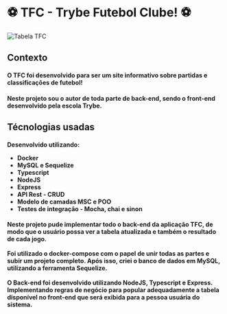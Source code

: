 <h1>⚽ TFC - Trybe Futebol Clube! ⚽</h1>

<img src="./app/frontend/src/images/negative_logo.png" alt="Tabela TFC">

<h2>Contexto</h2>

<h4>O TFC foi desenvolvido para ser um site informativo sobre partidas e classificações de futebol!</h4>
<h4>Neste projeto sou o autor de toda parte de back-end, sendo o front-end desenvolvido pela escola Trybe.</h4>

<h2>Técnologias usadas</h2>

<h4>Desenvolvido utilizando:
<ul>
  <li>Docker</li>
  <li>MySQL e Sequelize</li>
  <li>Typescript</li>
  <li>NodeJS</li>
  <li>Express</li>
  <li>API Rest - CRUD</li>
  <li>Modelo de camadas MSC e POO</li>
  <li>Testes de integração - Mocha, chai e sinon</li>
</ul>

<h4>Neste projeto pude implementar todo o back-end da aplicação TFC, de modo que o usuário possa ver a tabela atualizada e também o resultado de cada jogo.</br></br>
Foi utilizado o docker-compose com o papel de unir todas as partes e subir um projeto completo. Após isso, criei o banco de dados em MySQL, utilizando a ferramenta Sequelize.</br></br>
O Back-end foi desenvolvido utilizando NodeJS, Typescript e Express. Implementando regras de negócio para popular adequadamente a tabela disponível no front-end que será exibida para a pessoa usuária do sistema.</h4>

<!-- Olá, Tryber!

Esse é apenas um arquivo inicial para o README do seu projeto.

É essencial que você preencha esse documento por conta própria, ok?

Não deixe de usar nossas dicas de escrita de README de projetos, e deixe sua criatividade brilhar!

⚠️ IMPORTANTE: você precisa deixar nítido:
- quais arquivos/pastas foram desenvolvidos por você; 
- quais arquivos/pastas foram desenvolvidos por outra pessoa estudante;
- quais arquivos/pastas foram desenvolvidos pela Trybe.

-->
